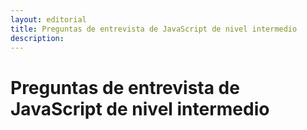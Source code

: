 ```yaml
---
layout: editorial
title: Preguntas de entrevista de JavaScript de nivel intermedio
description: 
---
```

<!-- markdownlint-disable-file MD025 -->
# Preguntas de entrevista de JavaScript de nivel intermedio
